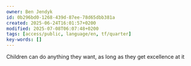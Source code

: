 ```yaml
---
owner: Ben Jendyk
id: 0b296bd0-1268-439d-87ee-78d65dbb381a
created: 2025-06-24T16:01:57+0200
modified: 2025-07-08T06:07:48+0200
tags: [access/public, language/en, tf/quarter]
key-words: []
---
```


Children can do anything they want, as long as they get excellence at it 